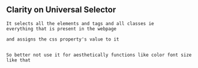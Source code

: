 ## Clarity on Universal Selector 

~~~
It selects all the elements and tags and all classes ie 
everything that is present in the webpage 

and assigns the css property's value to it 


~~~

~~~
So better not use it for aesthetically functions like color font size like that 
~~~